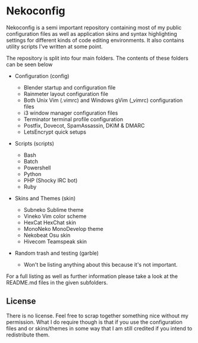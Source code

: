
# Nekoconfig #

Nekoconfig is a semi important repository containing most of my public
configuration files as well as application skins and syntax highlighting
settings for different kinds of code editing environments. It also contains
utility scripts I've written at some point.

The repository is split into four main folders. The contents of these folders can be seen below

- Configuration (config)
	- Blender startup and configuration file
	- Rainmeter layout configuration file
	- Both Unix Vim (.vimrc) and Windows gVim (_vimrc) configuration files
	- i3 window manager configuration files
	- Terminator terminal profile configuration
	- Postfix, Dovecot, SpamAssassin, DKIM & DMARC
	- LetsEncrypt quick setups


- Scripts (scripts)
    - Bash
	- Batch
	- Powershell
	- Python
	- PHP (Shocky IRC bot)
	- Ruby


- Skins and Themes (skin)
	- Subneko Sublime theme
	- Vineko Vim color scheme
	- HexCat HexChat skin
	- MonoNeko MonoDevelop theme
	- Nekobeat Osu skin
	- Hivecom Teamspeak skin


- Random trash and testing (garble)
	- Won't be listing anything about this because it's not important.

For a full listing as well as further information please take a look at the
README.md files in the given subfolders.

## License ##

There is no license. Feel free to scrap together something nice without my
permission. What I do require though is that if you use the configuration files
and or skins/themes in some way that I am still credited if you intend to
redistribute them.
